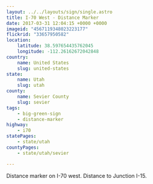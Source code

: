 ```yaml
---
layout: ../../layouts/sign/single.astro
title: I-70 West - Distance Marker
date: 2017-03-31 12:04:15 +0000 +0000
imageid: "4567119348023223177"
flickrid: "33657950582"
location:
    latitude: 38.597654435762045
    longitude: -112.26162672042848
country:
    name: United States
    slug: united-states
state:
    name: Utah
    slug: utah
county:
    name: Sevier County
    slug: sevier
tags:
    - big-green-sign
    - distance-marker
highway:
    - i70
statePages:
    - state/utah
countyPages:
    - state/utah/sevier

---
```

Distance marker on I-70 west.  Distance to Junction I-15.